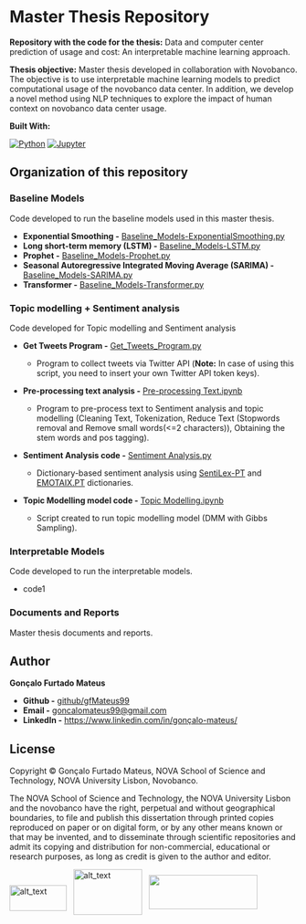 # Master Thesis Repository

**Repository with the code for the thesis:** Data and computer center prediction of usage and cost: An interpretable machine learning approach.

**Thesis objective:** Master thesis developed in collaboration with Novobanco. The objective is to use interpretable machine learning models to predict computational usage of the novobanco data center. In addition, we develop a novel method using NLP techniques to explore the impact of human context on novobanco data center usage. 

**Built With:** 

[![Python][Python.js]][Python-url] [![Jupyter][Jupyter.js]][Jupyter-url] 
 
## Organization of this repository

### Baseline Models
Code developed to run the baseline models used in this master thesis. 

- **Exponential Smoothing -** [Baseline_Models-ExponentialSmoothing.py]
- **Long short-term memory (LSTM) -** [Baseline_Models-LSTM.py]
- **Prophet -** [Baseline_Models-Prophet.py]
- **Seasonal Autoregressive Integrated Moving Average (SARIMA) -** [Baseline_Models-SARIMA.py]
- **Transformer -** [Baseline_Models-Transformer.py]

### Topic modelling + Sentiment analysis
Code developed for Topic modelling and Sentiment analysis

- **Get Tweets Program -** [Get_Tweets_Program.py] 
  - Program to collect tweets via Twitter API (**Note:** In case of using this script, you need to insert your own Twitter API token keys).

- **Pre-processing text analysis -** [Pre-processing Text.ipynb]
  - Program to pre-process text to Sentiment analysis and topic modelling (Cleaning Text, Tokenization, Reduce Text (Stopwords removal and Remove small words(<=2 characters)), Obtaining the stem words and pos tagging).

- **Sentiment Analysis code -** [Sentiment Analysis.py]
  - Dictionary-based sentiment analysis using [SentiLex-PT] and [EMOTAIX.PT] dictionaries.

- **Topic Modelling model code -** [Topic Modelling.ipynb]
  - Script created to run topic modelling model (DMM with Gibbs Sampling).

### Interpretable Models
Code developed to run the interpretable models.

- code1

### Documents and Reports
Master thesis documents and reports.


## Author

**Gonçalo Furtado Mateus**

* **Github -** [github/gfMateus99](https://github.com/gfMateus99)
* **Email -** goncalomateus99@gmail.com
* **LinkedIn -** https://www.linkedin.com/in/gonçalo-mateus/

## License
Copyright © Gonçalo Furtado Mateus, NOVA School of Science and Technology, NOVA University Lisbon, Novobanco.

The NOVA School of Science and Technology, the NOVA University Lisbon and the novobanco have the right, perpetual and without geographical boundaries, to file and publish this dissertation through printed copies reproduced on paper or on digital form, or by any other means known or that may be invented, and to disseminate through scientific repositories and admit its copying and distribution for non-commercial, educational or research purposes, as long as credit is given to the author and editor.

<p float="left" >

<div>
<img align="center" alt="alt_text" src="https://www.unl.pt/sites/default/files/nova_logo21_hp.png" data-canonical-src="https://www.unl.pt/sites/default/files/nova_logo21_hp.png" width="100" height="45" style="margin-top: 20px"/>  &nbsp;
<img align="center" alt="alt_text" src="https://www.meiosepublicidade.pt/wp-content/uploads/2021/02/logo-nova-school-of-science-and-technology.jpg" data-canonical-src="https://www.novobanco.pt/" width="120" height="80" />  &nbsp; 
<img align="center" src="https://cdn.myportfolio.com/52c9985fffa93e38c02cab522b6c8a04/2ab2b72c-4b71-47ae-95c6-89ac45f6bbb3_rw_1920.jpg?h=8c9e8cefaf642aa87853288a04eccc1d" data-canonical-src="https://cdn.myportfolio.com/52c9985fffa93e38c02cab522b6c8a04/2ab2b72c-4b71-47ae-95c6-89ac45f6bbb3_rw_1920.jpg?h=8c9e8cefaf642aa87853288a04eccc1d" width="190" height="60" />  &nbsp;
</div>
</p>


[Get_Tweets_Program.py]: <https://github.com/gfMateus99/Master_Thesis/blob/main/Sentiment%20analysis%20%2B%20Topic%20modelling/Get_Tweets_Program.py>
[Baseline_Models-ExponentialSmoothing.py]: <https://github.com/gfMateus99/Master_Thesis/blob/main/Baseline%20Models/Baseline_Models-ExponentialSmoothing.py>
[Baseline_Models-LSTM.py]: <https://github.com/gfMateus99/Master_Thesis/blob/main/Baseline%20Models/Baseline_Models-LSTM.py>
[Baseline_Models-Prophet.py]: <https://github.com/gfMateus99/Master_Thesis/blob/main/Baseline%20Models/Baseline_Models-Prophet.py>
[Baseline_Models-SARIMA.py]: <https://github.com/gfMateus99/Master_Thesis/blob/main/Baseline%20Models/Baseline_Models-SARIMA.py>
[Baseline_Models-Transformer.py]: <https://github.com/gfMateus99/Master_Thesis/blob/main/Baseline%20Models/Baseline_Models-Transformer.py>
[Pre-processing Text.ipynb]: <https://github.com/gfMateus99/Master_Thesis/blob/main/Sentiment%20analysis%20%2B%20Topic%20modelling/Pre-processing%20Text.ipynb>
[Topic Modelling.ipynb]: <https://github.com/gfMateus99/Master_Thesis/blob/main/Sentiment%20analysis%20%2B%20Topic%20modelling/Topic%20Modelling.ipynb>
[Sentiment Analysis.py]: <https://github.com/gfMateus99/Master_Thesis/blob/main/Sentiment%20analysis%20%2B%20Topic%20modelling/Sentiment%20Analysis.py>  
[SentiLex-PT]: <https://b2find.eudat.eu/dataset/b6bd16c2-a8ab-598f-be41-1e7aeecd60d3>  
[EMOTAIX.PT]: <https://portulanclarin.net/repository/browse/emotaixpt/c2c715c0b1b111ea803e02420a0004034aecafbdb25f4a9787e7a27c9da6bd6a/>  

<!-- MARKDOWN LINKS & IMAGES -->
<!-- https://www.markdownguide.org/basic-syntax/#reference-style-links -->
[Python.js]: https://img.shields.io/badge/Python-35495E?style=for-the-badge&logo=python&logoColor=blue
[Python-url]: https://www.python.org/

[Jupyter.js]: https://img.shields.io/badge/Jupyter_notebook-35495E?style=for-the-badge&logo=Jupyter&logoColor=orange
[Jupyter-url]: https://jupyter.org/

